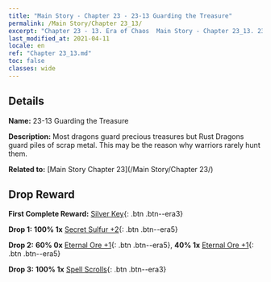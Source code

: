 ```yaml
---
title: "Main Story - Chapter 23 - 23-13 Guarding the Treasure"
permalink: /Main Story/Chapter 23_13/
excerpt: "Chapter 23 - 13. Era of Chaos  Main Story - Chapter 23_13. 23-13 Guarding the Treasure"
last_modified_at: 2021-04-11
locale: en
ref: "Chapter 23_13.md"
toc: false
classes: wide
---
```


## Details

 **Name:** 23-13 Guarding the Treasure

 **Description:** Most dragons guard precious treasures but Rust Dragons guard piles of scrap metal. This may be the reason why warriors rarely hunt them.

 **Related to:** [Main Story Chapter 23](/Main Story/Chapter 23/)

## Drop Reward

 **First Complete Reward:** [Silver Key](/Items/con_693/){: .btn .btn--era3}

 **Drop 1:** **100% 1x** [Secret Sulfur +2](/Items/mat_78/){: .btn .btn--era5}

 **Drop 2:** **60% 0x** [Eternal Ore +1](/Items/mat_68/){: .btn .btn--era5}, **40% 1x** [Eternal Ore +1](/Items/mat_68/){: .btn .btn--era5}

 **Drop 3:** **100% 1x** [Spell Scrolls](/Items/con_694/){: .btn .btn--era3}

